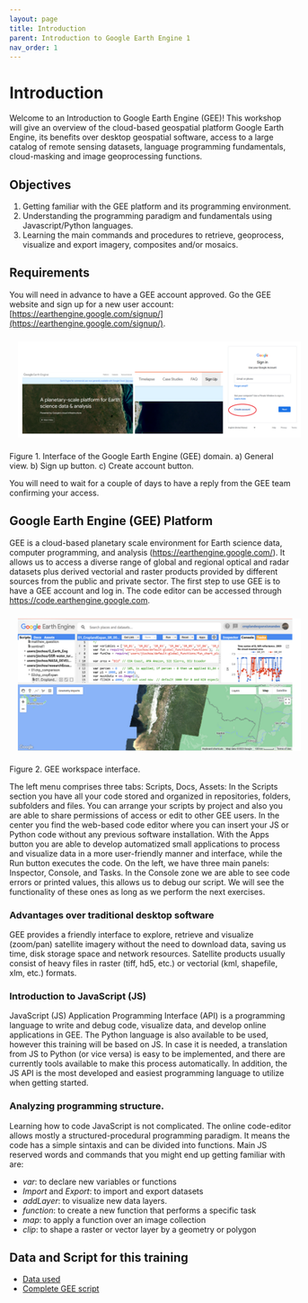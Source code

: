 ```yaml
---
layout: page
title: Introduction
parent: Introduction to Google Earth Engine 1
nav_order: 1
---
```


# Introduction

Welcome to an Introduction to Google Earth Engine (GEE)! This workshop will give an overview of the cloud-based geospatial platform Google Earth Engine, its benefits over desktop geospatial software, access to a large catalog of remote sensing datasets, language programming fundamentals, cloud-masking and image geoprocessing functions.

## Objectives

1. Getting familiar with the GEE platform and its programming environment.
2. Understanding the programming paradigm and fundamentals using Javascript/Python languages.
3. Learning the main commands and procedures to retrieve, geoprocess, visualize and export imagery, composites and/or mosaics.

## Requirements

You will need in advance to have a GEE account approved. Go the GEE website and sign up for a new user account: [https://earthengine.google.com/signup/](https://earthengine.google.com/signup/).

<img align="center" src="../images/intro-gee-images/01_signup.png" hspace="15" vspace="10" width="600">

Figure 1. Interface of the Google Earth Engine (GEE) domain. a) General view. b) Sign up button. c) Create account button.

You will need to wait for a couple of days to have a reply from the GEE team confirming your access.

## Google Earth Engine (GEE) Platform

GEE is a cloud-based planetary scale environment for Earth science data, computer programming, and analysis (https://earthengine.google.com/). It allows us to access a diverse range of global and regional optical and radar datasets plus derived vectorial and raster products provided by different sources from the public and private sector.  The first step to use GEE is to have a GEE account and log in. The code editor can be accessed through https://code.earthengine.google.com.

<img align="center" src="../images/intro-gee-images/02_gee.png" hspace="15" vspace="10" width="600">

Figure 2. GEE workspace interface.

The left menu comprises three tabs: Scripts, Docs, Assets: In the Scripts section you have all your code stored and organized in repositories, folders, subfolders and files.  You can arrange your scripts by project and also you are able to share permissions of access or edit to other GEE users. In the center you find the web-based code editor where you can insert your JS or Python code without any previous software installation. With the Apps button you are able to develop automatized small applications to process and visualize data in a more user-friendly manner and interface, while the Run button executes the code. On the left, we have three main panels: Inspector, Console, and Tasks.  In the Console zone we are able to see code errors or printed values, this allows us to debug our script. We will see the functionality of these ones as long as we perform the next exercises.

### Advantages over traditional desktop software
GEE provides a friendly interface to explore, retrieve and visualize (zoom/pan) satellite imagery without the need to download data, saving us time, disk storage space and network resources. Satellite products usually consist of heavy files in raster (tiff, hd5, etc.) or vectorial (kml, shapefile, xlm, etc.) formats.

### Introduction to JavaScript (JS)
JavaScript (JS) Application Programming Interface (API) is a programming language to write and debug code, visualize data, and develop online applications in GEE.  The Python language is also available to be used, however this training will be based on JS. In case it is needed, a translation from JS to Python (or vice versa) is easy to be implemented, and there are currently tools available to make this process automatically. In addition, the JS API is the most developed and easiest programming language to utilize when getting started.

### Analyzing programming structure.
Learning how to code JavaScript is not complicated.  The online code-editor allows mostly a structured-procedural programming paradigm. It means the code has a simple sintaxis and can be divided into functions. Main JS reserved words and commands that you might end up getting familiar with are:

- *var*: to declare new variables or functions
- *Import* and *Export*: to import and export datasets
- *addLayer*: to visualize new data layers.
- *function*: to create a new function that performs a specific task
- *map*: to apply a function over an image collection
- *clip*: to shape a raster or vector layer by a geometry or polygon

## Data and Script for this training

- [Data used](https://drive.google.com/drive/folders/1Aov0j6ASs6eQVel4EeiiZrGaDRhq5WGQ?usp=share_link)
- [Complete GEE script](https://code.earthengine.google.com/987c9d0f5b3d3ef0fd632072fba4f5f2)